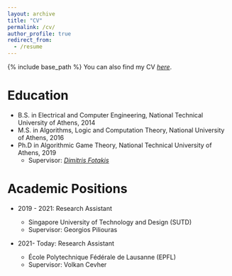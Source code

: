 ```yaml
---
layout: archive
title: "CV"
permalink: /cv/
author_profile: true
redirect_from:
  - /resume
---
```


{% include base_path %}
You can also find my CV [<em>here</em>](https://sskoul.github.io/files/CV.pdf).


Education
======
* B.S. in Electrical and Computer Engineering, National Technical University of Athens, 2014
* M.S. in Algorithms, Logic and Computation Theory, National University of Athens, 2016
* Ph.D in Algorithmic Game Theory, National Technical University of Athens, 2019
  * Supervisor: [<em>Dimitris Fotakis</em>](https://www.softlab.ntua.gr/~fotakis)

Academic Positions
======
* 2019 - 2021: Research Assistant
  * Singapore University of Technology and Design (SUTD)
  * Supervisor: Georgios Piliouras

* 2021- Today: Research Assistant
  *  École Polytechnique Fédérale de Lausanne (EPFL)
  * Supervisor: Volkan Cevher
